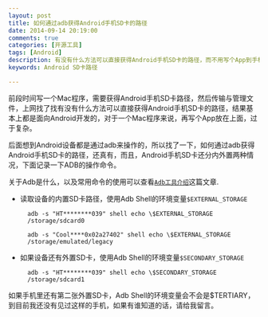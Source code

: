 ```yaml
---
layout: post
title: 如何通过adb获得Android手机SD卡的路径
date: 2014-09-14 20:19:00 
comments: true
categories: [开源工具]
tags: [Android]
description: 有没有什么方法可以直接获得Android手机SD卡的路径，而不用写个App到手机上，答案是有的，但网上一找，基本上都是面向Android开发的。
keywords: Android SD卡路径

---
```


前段时间写一个Mac程序，需要获得Android手机SD卡路径，然后传输与管理文件，上网找了找有没有什么方法可以直接获得Android手机SD卡的路径，结果基本上都是面向Android开发的，对于一个Mac程序来说，再写个App放在上面，过于复杂。

后面想到Android设备都是通过adb来操作的，所以找了一下，如何通过adb获得Android手机SD卡的路径，还真有，而且，Android手机SD卡还分内外置两种情况，下面记录一下ADB的操作命令。

关于Adb是什么，以及常用命令的使用可以查看[`Adb工具介绍`](www.cocoa520.com/use_adb_cmdline.md)这篇文章.

* 读取设备的内置SD卡路径，使用Adb Shell的环境变量`$EXTERNAL_STORAGE`

		adb -s "HT********039" shell echo \$EXTERNAL_STORAGE
		/storage/sdcard0
		
		adb -s "Cool****0x02a27402" shell echo \$EXTERNAL_STORAGE
		/storage/emulated/legacy

* 如果设备还有外置SD卡，使用Adb Shell的环境变量`$SECONDARY_STORAGE`

		adb -s "HT********039" shell echo \$SECONDARY_STORAGE
		/storage/sdcard1
		
如果手机里还有第二张外置SD卡，Adb Shell的环境变量会不会是$TERTIARY，到目前我还没有见过这样的手机，如果有谁知道的话，请给我留言。

